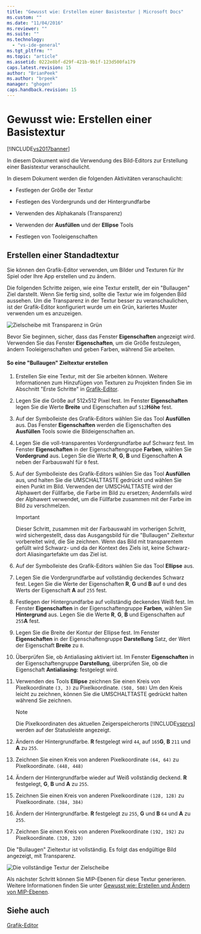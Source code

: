 ```yaml
---
title: "Gewusst wie: Erstellen einer Basistextur | Microsoft Docs"
ms.custom: ""
ms.date: "11/04/2016"
ms.reviewer: ""
ms.suite: ""
ms.technology: 
  - "vs-ide-general"
ms.tgt_pltfrm: ""
ms.topic: "article"
ms.assetid: 0222e8bf-d29f-421b-9b1f-123d500fa179
caps.latest.revision: 15
author: "BrianPeek"
ms.author: "brpeek"
manager: "ghogen"
caps.handback.revision: 15
---
```

# Gewusst wie: Erstellen einer Basistextur
[!INCLUDE[vs2017banner](../code-quality/includes/vs2017banner.md)]

In diesem Dokument wird die Verwendung des Bild\-Editors zur Erstellung einer Basistextur veranschaulicht.  
  
 In diesem Dokument werden die folgenden Aktivitäten veranschaulicht:  
  
-   Festlegen der Größe der Textur  
  
-   Festlegen des Vordergrunds und der Hintergrundfarbe  
  
-   Verwenden des Alphakanals \(Transparenz\)  
  
-   Verwenden der **Ausfüllen** und der **Ellipse** Tools  
  
-   Festlegen von Tooleigenschaften  
  
## Erstellen einer Standadtextur  
 Sie können den Grafik\-Editor verwenden, um Bilder und Texturen für Ihr Spiel oder Ihre App erstellen und zu ändern.  
  
 Die folgenden Schritte zeigen, wie eine Textur erstellt, der ein "Bullaugen" Ziel darstellt. Wenn Sie fertig sind, sollte die Textur wie im folgenden Bild aussehen.  Um die Transparenz in der Textur besser zu veranschaulichen, ist der Grafik\-Editor konfiguriert wurde um ein Grün, kariertes Muster verwenden um es anzuzeigen.  
  
 ![Zielscheibe mit Transparenz in Grün](~/docs/designers/media/digit-bullseye-texture-in-editor.png "Digit\-Bullseye\-Texture\-In\-Editor")  
  
 Bevor Sie beginnen, sicher, dass das Fenster **Eigenschaften** angezeigt wird.  Verwenden Sie das Fenster **Eigenschaften**, um die Größe festzulegen, ändern Tooleigenschaften und geben Farben, während Sie arbeiten.  
  
#### So eine "Bullaugen" Zieltextur erstellen  
  
1.  Erstellen Sie eine Textur, mit der Sie arbeiten können.  Weitere Informationen zum Hinzufügen von Texturen zu Projekten finden Sie im Abschnitt "Erste Schritte" in [Grafik\-Editor](../designers/image-editor.md).  
  
2.  Legen Sie die Größe auf 512x512 Pixel fest.  Im Fenster **Eigenschaften** legen Sie die Werte **Breite** und Eigenschaften auf `512`**Höhe** fest.  
  
3.  Auf der Symbolleiste des Grafik\-Editors wählen Sie das Tool **Ausfüllen** aus.  Das Fenster **Eigenschaften** werden die Eigenschaften des **Ausfüllen** Tools sowie die Bildeigenschaften an.  
  
4.  Legen Sie die voll\-transparentes Vordergrundfarbe auf Schwarz fest.  Im Fenster **Eigenschaften** in der Eigenschaftengruppe **Farben**, wählen Sie **Vordergrund** aus.  Legen Sie die Werte **R**, **G**, **B** und Eigenschaften **A** neben der Farbauswahl für `0` fest.  
  
5.  Auf der Symbolleiste des Grafik\-Editors wählen Sie das Tool **Ausfüllen** aus, und halten Sie die UMSCHALTTASTE gedrückt und wählen Sie einen Punkt im Bild.  Verwenden der UMSCHALTTASTE wird der Alphawert der Füllfarbe, die Farbe im Bild zu ersetzen; Andernfalls wird der Alphawert verwendet, um die Füllfarbe zusammen mit der Farbe im Bild zu verschmelzen.  
  
    > [!IMPORTANT]
    >  Dieser Schritt, zusammen mit der Farbauswahl im vorherigen Schritt, wird sichergestellt, dass das Ausgangsbild für die "Bullaugen" Zieltextur vorbereitet wird, die Sie zeichnen.  Wenn das Bild mit transparentem gefüllt wird Schwarz\- und da der Kontext des Ziels ist, keine Schwarz\-dort Aliasingartefakte um das Ziel ist.  
  
6.  Auf der Symbolleiste des Grafik\-Editors wählen Sie das Tool **Ellipse** aus.  
  
7.  Legen Sie die Vordergrundfarbe auf vollständig deckendes Schwarz fest.  Legen Sie die Werte der Eigenschaften **R**, **G** und **B** auf `0` und des Werts der Eigenschaft **A** auf `255` fest.  
  
8.  Festlegen der Hintergrundfarbe auf vollständig deckendes Weiß fest.  Im Fenster **Eigenschaften** in der Eigenschaftengruppe **Farben**, wählen Sie **Hintergrund** aus.  Legen Sie die Werte **R**, **G**, **B** und Eigenschaften auf `255`**A** fest.  
  
9. Legen Sie die Breite der Kontur der Ellipse fest.  Im Fenster **Eigenschaften** in der Eigenschaftengruppe **Darstellung** Satz, der Wert der Eigenschaft **Breite** zu `8`.  
  
10. Überprüfen Sie, ob Antialiasing aktiviert ist.  Im Fenster **Eigenschaften** in der Eigenschaftengruppe **Darstellung**, überprüfen Sie, ob die Eigenschaft **Antialiasing:** festgelegt wird.  
  
11. Verwenden des Tools **Ellipse** zeichnen Sie einen Kreis von Pixelkoordinate `(3, 3)` zu Pixelkoordinate. `(508, 508)` Um den Kreis leicht zu zeichnen, können Sie die UMSCHALTTASTE gedrückt halten während Sie zeichnen.  
  
    > [!NOTE]
    >  Die Pixelkoordinaten des aktuellen Zeigerspeicherorts [!INCLUDE[vsprvs](../code-quality/includes/vsprvs_md.md)] werden auf der Statusleiste angezeigt.  
  
12. Ändern der Hintergrundfarbe.  **R** festgelegt wird `44`, auf `165`**G**, **B** `211` und **A** zu `255`.  
  
13. Zeichnen Sie einen Kreis von anderen Pixelkoordinate `(64, 64)` zu Pixelkoordinate. `(448, 448)`  
  
14. Ändern der Hintergrundfarbe wieder auf Weiß vollständig deckend.  **R** festgelegt, **G**, **B** und **A** zu `255`.  
  
15. Zeichnen Sie einen Kreis von anderen Pixelkoordinate `(128, 128)` zu Pixelkoordinate. `(384, 384)`  
  
16. Ändern der Hintergrundfarbe.  **R** festgelegt zu `255`, **G** und **B** `64` und **A** zu `255`.  
  
17. Zeichnen Sie einen Kreis von anderen Pixelkoordinate `(192, 192)` zu Pixelkoordinate. `(320, 320)`  
  
 Die "Bullaugen" Zieltextur ist vollständig.  Es folgt das endgültige Bild angezeigt, mit Transparenz.  
  
 ![Die vollständige Textur der Zielscheibe](~/docs/designers/media/gfx_image_demo_bullseye.png "gfx\_image\_demo\_bullseye")  
  
 Als nächster Schritt können Sie MIP\-Ebenen für diese Textur generieren.  Weitere Informationen finden Sie unter [Gewusst wie: Erstellen und Ändern von MIP\-Ebenen](../designers/how-to-create-and-modify-mip-levels.md).  
  
## Siehe auch  
 [Grafik\-Editor](../designers/image-editor.md)